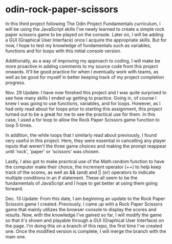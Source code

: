 # odin-rock-paper-scissors

In this third project following The Odin Project Fundamentals curriculum, I will be using the JavaScript skills I've newly learned to create a simple rock paper scissors game to be played on the console. Later on, I will be adding a GUI (Graphical User Interface) once I acquire the appropriate skills. But for now, I hope to test my knowledge of fundamentals such as variables, functions and for loops with this initial console version. 

Additionally, as a way of improving my approach to coding, I will make be more proactive in adding comments to my source code from this project onwards. It'll be good practice for when I eventually work with teams, as well as be good for myself in better keeping track of my project completion progress. 

Nov. 29 Update:
I have now finished this project and I was quite surprised to see how many skills I ended up getting to practice. Going in, of course I knew I was going to use functions, variables, and for loops. However, as I had only read about for loops prior to starting this assignment, this project turned out to be a great for me to see the practical use for them. In this case, I used a for loop to allow the Rock Paper Scissors game function to loop 5 times.

In addition, the while loops that I similarly read about previously, I found very useful in this project. Here, they were essential in cancelling any player inputs that weren't the three game choices and making the prompt reappear until 'rock', 'paper' or 'scissors' was chosen. 

Lastly, I also got to make practical use of the Math.random function to have the computer make their choice, the increment operator (++) to help keep track of the scores, as well as && (and) and || (or) operators to indicate multiple conditions in an if statement. These all seem to be the fundamentals of JavaScript and I hope to get better at using them going forward. 

Dec. 13 Update:
From this date, I am beginning an update to the Rock Paper Scissors game I created. Previously, I came up with a Rock Paper Scissors game that mainly utilizes the browser console to display the scores and results. Now, with the knowledge I've gained so far, I will modify the game so that it's shown and playable through a GUI (Graphical User Interface) on the page. I'm doing this on a branch of this repo, the first time I've created one. Once the modified version is complete, I will merge the branch with the main one. 